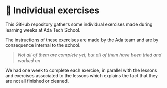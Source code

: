 # 📄 Individual exercises

This GitHub repository gathers some individual exercises made during learning weeks at Ada Tech School. 

The instructions of these exercises are made by the Ada team and are by consequence internal to the school. 

> *Not all of them are complete yet, but all of them have been tried and worked on*

We had one week to complete each exercise, in parallel with the lessons and exercises associated to the lessons which explains the fact that they are not all finished or cleaned.